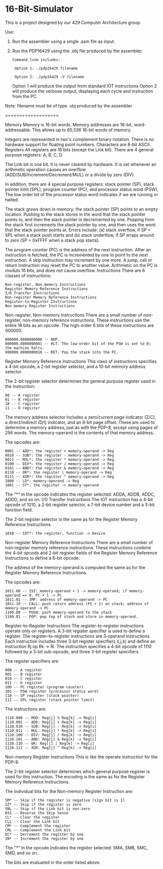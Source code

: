 16-Bit-Simulator
================

This is a project designed by our 429 Computer Architecture group. 

Use:
1. Run the assembler using a single .asm file as input.

2. Run the PDP16429 using the .obj file produced by the assembler. 

       Command line includes:
       
        Option 1: ./pdp16429 filename 
        
        Option 2: ./pdp16429 -V filename 
        
   Option 1 will produce the output from standard IOT instructions
   Option 2 will produce the verbose output, displaying each cycle and instruction from the PC.
     
  Note: filename must be of type .obj produced by the assembler

===================

 Memory
Memory is 16-bit words. Memory addresses are 16-bit, word-addressable. This allows up to 65,536 16-bit words of memory.

Integers are represented in two's complement binary notation. There is no hardware support for floating point numbers. Characters are 8-bit ASCII.
Registers
All registers are 16 bits (except the Link bit). There are 4 general purpose registers: A, B, C, D.

The Link bit is one bit. It is never cleared by hardware. It is set whenever an arithmetic operation causes an overflow (ADD/SUB/Increment/Decrement/MUL) or a divide by zero (DIV).

In addition, there are 4 special purpose registers: stack pointer (SP), stack pointer limit (SPL), program counter (PC), and processor status word (PSW), The low order bit of the processor status word indicates if we are running or halted.

The stack grows down in memory; the stack pointer (SP) points to an empty location. Pushing to the stack stores in the word that the stack pointer points to, and then the stack pointer is decremented by one. Popping from the stack first increments the stack pointer by one, and then uses the word that the stack pointer points at. Errors include: (a) stack overflow, if SP < SPL when a stack push starts and (b) stack underflow, if SP wraps around to zero (SP = 0xFFFF when a stack pop starts).

The program counter (PC) is the address of the next instruction. After an instruction is fetched, the PC is incremented by one to point to the next instruction. A skip instruction may increment by one more. A jump, call or return instruction may reset the PC to another value. Arithmetic on the PC is modulo 16 bits, and does not cause overflow.
Instructions
There are 6 classes of instructions:

    Non-register, Non-memory Instructions
    Register Memory Reference Instructions
    I/O Transfer Instructions
    Non-register Memory Reference Instructions
    Register-to-Register Instructions
    Non-memory Register Instructions 

Non-register, Non-memory Instructions
There are a small number of non-register, non-memory reference instructions. These instructions use the entire 16 bits as an opcode. The high-order 6 bits of these instructions are 000000.

    000000.0000000000 -- NOP.
    000000.0000000001 -- HLT. The low-order bit of the PSW is set to 0; the machine halts.
    000000.0000000010 -- RET. Pop the stack into the PC. 

Register Memory Reference Instructions
This class of instructions specifies a 4-bit opcode, a 2-bit register selector, and a 10-bit memory address selector.

The 2-bit register selector determines the general purpose register used in the instruction:

    00 -- A register
    01 -- B register
    10 -- C register
    11 -- D register 

The memory address selector includes a zero/current page indicator (Z/C), a direct/indirect (D/I) indicator, and an 8-bit page offset. These are used to determine a memory address, just as with the PDP-8, except using pages of 256 words. The memory-operand is the contents of that memory address.

The opcodes are:

    0001 -- ADD*: the register + memory-operand -> Reg
    0010 -- SUB*: the register - memory-operand -> Reg
    0011 -- MUL*: the register * memory-operand -> Reg
    0100 -- DIV*: the register / memory-operand -> Reg
    0101 -- AND*: the register & memory-operand -> Reg
    0110 -- OR*: the register | memory-operand -> Reg
    0111 -- XOR*: the register ^ memory-operand -> Reg
    1000 -- LD*: memory-operand -> Reg
    1001 -- ST*: the register -> memory-operand 

The "*" in the opcode indicates the register selected: ADDA, ADDB, ADDC, ADDD, and so on.
I/O Transfer Instructions
The IOT instruction has a 4-bit opcode of 1010, a 2-bit register selector, a 7-bit device number and a 3-bit function field.

The 2-bit register selector is the same as for the Register Memory Reference Instructions.

    1010 -- IOT*: the register, function -> Device 

Non-register Memory Reference Instructions
There are a small number of non-register memory reference instructions. These instructions combine the 4-bit opcode and 2-bit register fields of the Register Memory Reference Instructions to define a 6-bit opcode.

The address of the memory-operand is computed the same as for the Register Memory Reference Instructions.

The opcodes are:

    1011.00 -- ISZ: memory-operand + 1 -> memory-operand; if memory-operand == 0, PC + 1 -> PC
    1011.01 -- JMP: address of memory-operand -> PC
    1011.10 -- CALL: push return address (PC + 1) on stack; address of memory-operand -> PC
    1100.00 -- PUSH: push memory-operand to the stack
    1100.01 -- POP: pop top of stack and store in memory-operand. 

Register-to-Register Instructions
The register-to-register instructions operate only on registers. A 3-bit register specifier is used to define a register. The register-to-register instructions are 3-operand instructions. Each instruction includes three 3-bit register specifiers (i,j,k) and define an instruction Rj op Rk -> Ri. The instruction specifies a 4-bit opcode of 1110 followed by a 3-bit sub-opcode, and three 3-bit register specifiers.

The register specifiers are:

    000 -- A register
    001 -- B register
    010 -- C register
    011 -- D register
    100 -- PC register (program counter)
    101 -- PSW register (processor status word)
    110 -- SP register (stack pointer)
    111 -- SPL register (stack pointer limit) 

The instructions are:

    1110.000 -- MOD: Reg[j] % Reg[k] -> Reg[i]
    1110.001 -- ADD: Reg[j] + Reg[k] -> Reg[i]
    1110.010 -- SUB: Reg[j] - Reg[k] -> Reg[i]
    1110.011 -- MUL: Reg[j] * Reg[k] -> Reg[i]
    1110.100 -- DIV: Reg[j] / Reg[k] -> Reg[i]
    1110.101 -- AND: Reg[j] & Reg[k] -> Reg[i]
    1110.110 -- OR: Reg[j] | Reg[k] -> Reg[i]
    1110.111 -- XOR: Reg[j] ^ Reg[k] -> Reg[i] 

Non-memory Register Instructions
This is like the operate instruction for the PDP-8.

The 2-bit register selector determines which general purpose register is used for this instruction. The encoding is the same as for the Register Memory Reference Instructions.

The individual bits for the Non-memory Register Instruction are:

    SM* -- Skip if the register is negative (sign bit is 1)
    SZ* -- Skip if the register is zero
    SNL -- Skip if the Link bit is non-zero
    RSS -- Reverse the Skip Sense
    CL* -- Clear the register
    CLL -- Clear the Link bit
    CM* -- Complement the register
    CML -- Complement the Link bit
    DC* -- Decrement the register by one
    IN* -- Increment the register by one 

The "*" in the opcode indicates the register selected: SMA, SMB, SMC, SMD, and so on.

The bits are evaluated in the order listed above. 
